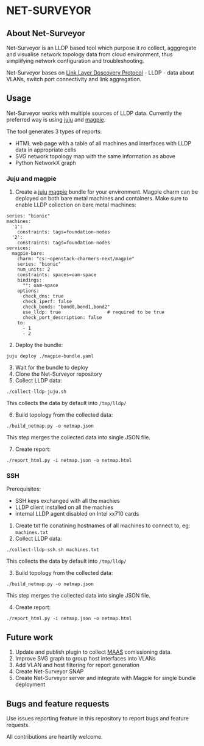 # NET-SURVEYOR

## About Net-Surveyor
Net-Surveyor is an LLDP based tool which purpose it ro collect, agggregate and visualise network topology data from cloud environment, thus simplifying network configuration and troubleshooting.

Net-Surveyor bases on [Link Layer Doscovery Protocol](https://en.wikipedia.org/wiki/Link_Layer_Discovery_Protocol) - LLDP - data about VLANs, switch port connectivity and link aggregation.

## Usage

Net-Surveyor works with multiple sources of LLDP data. Currently the preferred way is using [juju](https://jaas.ai/) and [magpie](https://jaas.ai/u/openstack-charmers-next/magpie).

The tool generates 3 types of reports:
- HTML web page with a table of all machines and interfaces with LLDP data in appropriate cells
- SVG network topology map with the same information as above
- Python NetworkX graph

### Juju and magpie

1. Create a [juju](https://jaas.ai/) [magpie](https://jaas.ai/u/openstack-charmers-next/magpie) bundle for your environment. Magpie charm can be deployed on both bare metal machines and containers. Make sure to enable LLDP collection on bare metal machines:
```
series: "bionic"
machines:
  '1':
    constraints: tags=foundation-nodes
  '2': 
    constraints: tags=foundation-nodes
services:
  magpie-bare:
    charm: "cs:~openstack-charmers-next/magpie"
    series: "bionic"
    num_units: 2
    constraints: spaces=oam-space
    bindings:
      "": oam-space
    options:
      check_dns: true
      check_iperf: false
      check_bonds: "bond0,bond1,bond2"
      use_lldp: true                 # required to be true
      check_port_description: false
    to:
      - 1
      - 2
```
2. Deploy the bundle:
```
juju deploy ./magpie-bundle.yaml
```
3. Wait for the bundle to deploy
4. Clone the Net-Surveyor repository
5. Collect LLDP data:
```
./collect-lldp-juju.sh
```
This collects the data by default into `/tmp/lldp/`

6. Build topology from the collected data:
```
./build_netmap.py -o netmap.json
```
This step merges the collected data into single JSON file.

7. Create report:
```
./report_html.py -i netmap.json -o netmap.html
```

### SSH

Prerequisites:
- SSH keys exchanged with all the machies
- LLDP client installed on all the machies
- internal LLDP agent disabled on Intel xx710 cards

1. Create txt fle conatining hostnames of all machines to connect to, eg: `machines.txt`
2. Collect LLDP data:
```
./collect-lldp-ssh.sh machines.txt
```
This collects the data by default into `/tmp/lldp/`

3. Build topology from the collected data:
```
./build_netmap.py -o netmap.json
```
This step merges the collected data into single JSON file.

4. Create report:
```
./report_html.py -i netmap.json -o netmap.html
```


## Future work

1. Update and publish plugin to collect [MAAS](maas.io) comissioning data.
2. Improve SVG graph to group host interfaces into VLANs
3. Add VLAN and host filtering for report generation
4. Create Net-Surveyor SNAP
5. Create Net-Surveyor server and integrate with Magpie for single bundle deployment

## Bugs and feature requests

Use issues reporting feature in this repository to report bugs and feature requests.

All contributions are heartily welcome.
